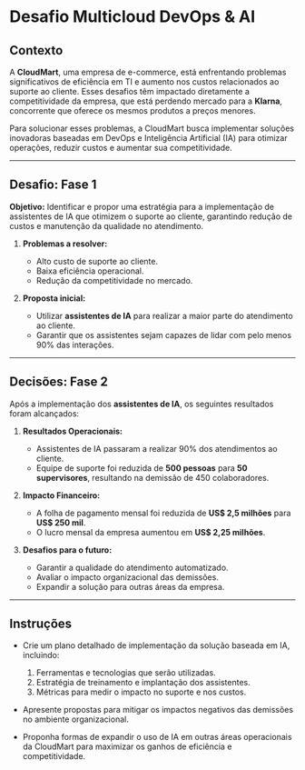 # Desafio Multicloud DevOps & AI

## Contexto

A **CloudMart**, uma empresa de e-commerce, está enfrentando problemas significativos de eficiência em TI e aumento nos custos relacionados ao suporte ao cliente. Esses desafios têm impactado diretamente a competitividade da empresa, que está perdendo mercado para a **Klarna**, concorrente que oferece os mesmos produtos a preços menores.

Para solucionar esses problemas, a CloudMart busca implementar soluções inovadoras baseadas em DevOps e Inteligência Artificial (IA) para otimizar operações, reduzir custos e aumentar sua competitividade.

---

## Desafio: Fase 1

**Objetivo:** Identificar e propor uma estratégia para a implementação de assistentes de IA que otimizem o suporte ao cliente, garantindo redução de custos e manutenção da qualidade no atendimento.

1. **Problemas a resolver:**
   - Alto custo de suporte ao cliente.
   - Baixa eficiência operacional.
   - Redução da competitividade no mercado.

2. **Proposta inicial:**
   - Utilizar **assistentes de IA** para realizar a maior parte do atendimento ao cliente.
   - Garantir que os assistentes sejam capazes de lidar com pelo menos 90% das interações.

---

## Decisões: Fase 2

Após a implementação dos **assistentes de IA**, os seguintes resultados foram alcançados:

1. **Resultados Operacionais:**
   - Assistentes de IA passaram a realizar 90% dos atendimentos ao cliente.
   - Equipe de suporte foi reduzida de **500 pessoas** para **50 supervisores**, resultando na demissão de 450 colaboradores.

2. **Impacto Financeiro:**
   - A folha de pagamento mensal foi reduzida de **US$ 2,5 milhões** para **US$ 250 mil**.
   - O lucro mensal da empresa aumentou em **US$ 2,25 milhões**.

3. **Desafios para o futuro:**
   - Garantir a qualidade do atendimento automatizado.
   - Avaliar o impacto organizacional das demissões.
   - Expandir a solução para outras áreas da empresa.

---

## Instruções

- Crie um plano detalhado de implementação da solução baseada em IA, incluindo:
  1. Ferramentas e tecnologias que serão utilizadas.
  2. Estratégia de treinamento e implantação dos assistentes.
  3. Métricas para medir o impacto no suporte e nos custos.

- Apresente propostas para mitigar os impactos negativos das demissões no ambiente organizacional.

- Proponha formas de expandir o uso de IA em outras áreas operacionais da CloudMart para maximizar os ganhos de eficiência e competitividade.

